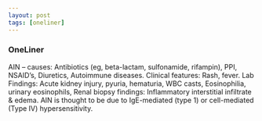 ```yaml
---
layout: post
tags: [oneliner]
---
```



### OneLiner

AIN – causes: Antibiotics (eg, beta-lactam, sulfonamide, rifampin), PPI, NSAID’s, Diuretics, Autoimmune diseases. Clinical features: Rash, fever. Lab Findings: Acute kidney injury, pyuria, hematuria, WBC casts, Eosinophilia, urinary eosinophils, Renal biopsy findings: Inflammatory interstitial infiltrate & edema. AIN is thought to be due to IgE-mediated (type 1) or cell-mediated (Type IV) hypersensitivity.
